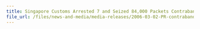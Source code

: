 ```yaml
---
title: Singapore Customs Arrested 7 and Seized 84,000 Packets Contraband Cigarettes - A Smuggling Syndicate Smashed
file_url: /files/news-and-media/media-releases/2006-03-02-PR-contrabandcig-smuggling.pdf
---
```

